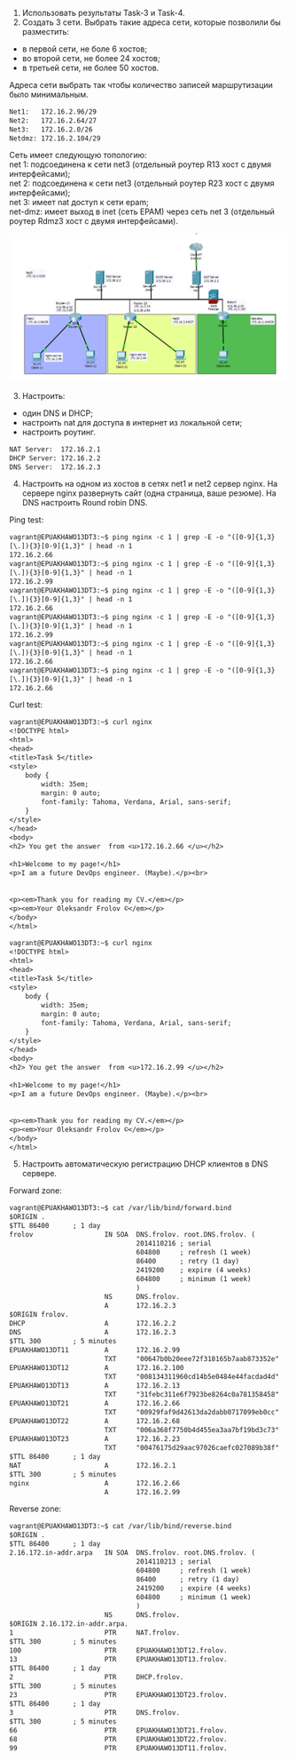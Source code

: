 1) Использовать результаты Task-3 и Task-4.
2) Создать 3 сети. Выбрать такие адреса сети, которые позволили бы разместить:
- в первой сети, не боле 6 хостов;
- во второй сети, не более 24 хостов;
- в третьей сети, не более 50 хостов.

Адреса сети выбрать так чтобы количество записей маршрутизации было минимальным.
```
Net1:   172.16.2.96/29
Net2:   172.16.2.64/27
Net3:   172.16.2.0/26
Netdmz: 172.16.2.104/29
```
Сеть имеет следующую топологию:<br>
net 1: подсоединена к сети net3 (отдельный роутер R13 хост с двумя интерфейсами);<br>
net 2: подсоединена к сети net3 (отдельный роутер R23 хост с двумя интерфейсами);<br>
net 3: имеет nat доступ к сети epam;<br>
net-dmz: имеет выход в inet (сеть EPAM) через сеть net 3 (отдельный роутер Rdmz3 хост с
двумя интерфейсами).

![Logo](images/network_topology.png)

3) Настроить:
- один DNS и DHCP;
- настроить nat для доступа в интернет из локальной сети;
- настроить роутинг.
```
NAT Server:  172.16.2.1
DHCP Server: 172.16.2.2
DNS Server:  172.16.2.3
```
4) Настроить на одном из хостов в сетях net1 и net2 сервер nginx. На сервере nginx развернуть
сайт (одна страница, ваше резюме). На DNS настроить Round robin DNS.

Ping test:
```
vagrant@EPUAKHAWO13DT3:~$ ping nginx -c 1 | grep -E -o "([0-9]{1,3}[\.]){3}[0-9]{1,3}" | head -n 1
172.16.2.66
vagrant@EPUAKHAWO13DT3:~$ ping nginx -c 1 | grep -E -o "([0-9]{1,3}[\.]){3}[0-9]{1,3}" | head -n 1
172.16.2.99
vagrant@EPUAKHAWO13DT3:~$ ping nginx -c 1 | grep -E -o "([0-9]{1,3}[\.]){3}[0-9]{1,3}" | head -n 1
172.16.2.66
vagrant@EPUAKHAWO13DT3:~$ ping nginx -c 1 | grep -E -o "([0-9]{1,3}[\.]){3}[0-9]{1,3}" | head -n 1
172.16.2.99
vagrant@EPUAKHAWO13DT3:~$ ping nginx -c 1 | grep -E -o "([0-9]{1,3}[\.]){3}[0-9]{1,3}" | head -n 1
172.16.2.66
vagrant@EPUAKHAWO13DT3:~$ ping nginx -c 1 | grep -E -o "([0-9]{1,3}[\.]){3}[0-9]{1,3}" | head -n 1
172.16.2.66
```
Curl test:
```
vagrant@EPUAKHAWO13DT3:~$ curl nginx
<!DOCTYPE html>
<html>
<head>
<title>Task 5</title>
<style>
    body {
        width: 35em;
        margin: 0 auto;
        font-family: Tahoma, Verdana, Arial, sans-serif;
    }
</style>
</head>
<body>
<h2> You get the answer  from <u>172.16.2.66 </u></h2>

<h1>Welcome to my page!</h1>
<p>I am a future DevOps engineer. (Maybe).</p><br>


<p><em>Thank you for reading my CV.</em></p>
<p><em>Your Oleksandr Frolov ©</em></p>
</body>
</html>
```
```
vagrant@EPUAKHAWO13DT3:~$ curl nginx
<!DOCTYPE html>
<html>
<head>
<title>Task 5</title>
<style>
    body {
        width: 35em;
        margin: 0 auto;
        font-family: Tahoma, Verdana, Arial, sans-serif;
    }
</style>
</head>
<body>
<h2> You get the answer  from <u>172.16.2.99 </u></h2>

<h1>Welcome to my page!</h1>
<p>I am a future DevOps engineer. (Maybe).</p><br>


<p><em>Thank you for reading my CV.</em></p>
<p><em>Your Oleksandr Frolov ©</em></p>
</body>
</html>
```
5) Настроить автоматическую регистрацию DHCP клиентов в DNS сервере.

Forward zone:
```
vagrant@EPUAKHAWO13DT3:~$ cat /var/lib/bind/forward.bind
$ORIGIN .
$TTL 86400      ; 1 day
frolov                  IN SOA  DNS.frolov. root.DNS.frolov. (
                                2014110216 ; serial
                                604800     ; refresh (1 week)
                                86400      ; retry (1 day)
                                2419200    ; expire (4 weeks)
                                604800     ; minimum (1 week)
                                )
                        NS      DNS.frolov.
                        A       172.16.2.3
$ORIGIN frolov.
DHCP                    A       172.16.2.2
DNS                     A       172.16.2.3
$TTL 300        ; 5 minutes
EPUAKHAWO13DT11         A       172.16.2.99
                        TXT     "00647b0b20eee72f318165b7aab873352e"
EPUAKHAWO13DT12         A       172.16.2.100
                        TXT     "008134311960cd14b5e0484e44facdad4d"
EPUAKHAWO13DT13         A       172.16.2.13
                        TXT     "31febc311e6f7923be8264c0a781358458"
EPUAKHAWO13DT21         A       172.16.2.66
                        TXT     "00929faf9d42613da2dabb0717099eb0cc"
EPUAKHAWO13DT22         A       172.16.2.68
                        TXT     "006a368f7750b4d455ea3aa7bf19bd3c73"
EPUAKHAWO13DT23         A       172.16.2.23
                        TXT     "00476175d29aac97026caefc027089b38f"
$TTL 86400      ; 1 day
NAT                     A       172.16.2.1
$TTL 300        ; 5 minutes
nginx                   A       172.16.2.66
                        A       172.16.2.99
```
Reverse zone:
```
vagrant@EPUAKHAWO13DT3:~$ cat /var/lib/bind/reverse.bind
$ORIGIN .
$TTL 86400      ; 1 day
2.16.172.in-addr.arpa   IN SOA  DNS.frolov. root.DNS.frolov. (
                                2014110213 ; serial
                                604800     ; refresh (1 week)
                                86400      ; retry (1 day)
                                2419200    ; expire (4 weeks)
                                604800     ; minimum (1 week)
                                )
                        NS      DNS.frolov.
$ORIGIN 2.16.172.in-addr.arpa.
1                       PTR     NAT.frolov.
$TTL 300        ; 5 minutes
100                     PTR     EPUAKHAWO13DT12.frolov.
13                      PTR     EPUAKHAWO13DT13.frolov.
$TTL 86400      ; 1 day
2                       PTR     DHCP.frolov.
$TTL 300        ; 5 minutes
23                      PTR     EPUAKHAWO13DT23.frolov.
$TTL 86400      ; 1 day
3                       PTR     DNS.frolov.
$TTL 300        ; 5 minutes
66                      PTR     EPUAKHAWO13DT21.frolov.
68                      PTR     EPUAKHAWO13DT22.frolov.
99                      PTR     EPUAKHAWO13DT11.frolov.
```
